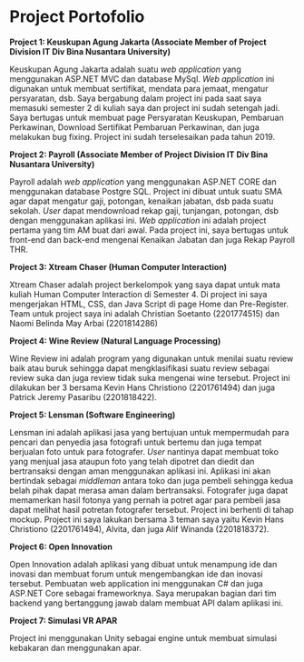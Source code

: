 # Project Portofolio

**Project 1: Keuskupan Agung Jakarta (Associate Member of Project Division IT Div Bina Nusantara University)**

Keuskupan Agung Jakarta adalah suatu _web application_ yang menggunakan ASP.NET MVC dan database MySql. _Web application_ ini digunakan untuk membuat sertifikat, mendata para jemaat, mengatur persyaratan, dsb. Saya bergabung dalam project ini pada saat saya memasuki semester 2 di kuliah saya dan project ini sudah setengah jadi. Saya bertugas untuk membuat page Persyaratan Keuskupan, Pembaruan Perkawinan, Download Sertifikat Pembaruan Perkawinan, dan juga melakukan bug fixing. Project ini sudah terselesaikan pada tahun 2019.


**Project 2: Payroll (Associate Member of Project Division IT Div Bina Nusantara University)**

Payroll adalah _web application_ yang menggunakan ASP.NET CORE dan menggunakan database Postgre SQL. Project ini dibuat untuk suatu SMA agar dapat mengatur gaji, potongan, kenaikan jabatan, dsb pada suatu sekolah. _User_ dapat mendownload rekap gaji, tunjangan, potongan, dsb dengan menggunakan aplikasi ini. _Web application_ ini adalah project pertama yang tim AM buat dari awal. Pada project ini, saya bertugas untuk front-end dan back-end mengenai Kenaikan Jabatan dan juga Rekap Payroll THR.


**Project 3: Xtream Chaser (Human Computer Interaction)**

Xtream Chaser adalah project berkelompok yang saya dapat untuk mata kuliah Human Computer Interaction di Semester 4. Di project ini saya mengerjakan HTML, CSS, dan Java Script di page Home dan Pre-Register. Team untuk project saya ini adalah Christian Soetanto (2201774515) dan Naomi Belinda May Arbai (2201814286)


**Project 4: Wine Review (Natural Language Processing)**

Wine Review ini adalah program yang digunakan untuk menilai suatu review baik atau buruk sehingga dapat mengklasifikasi suatu review sebagai review suka dan juga review tidak suka mengenai wine tersebut. Project ini dilakukan ber 3 bersama Kevin Hans Christiono (2201761494) dan juga Patrick Jeremy Pasaribu (2201818422).


**Project 5: Lensman (Software Engineering)**

Lensman ini adalah aplikasi jasa yang bertujuan untuk mempermudah para pencari dan penyedia jasa fotografi untuk bertemu dan juga tempat berjualan foto untuk para fotografer. _User_ nantinya dapat membuat toko yang menjual jasa ataupun foto yang telah dipotret dan diedit dan bertransaksi dengan aman menggunakan aplikasi ini. Aplikasi ini akan bertindak sebagai _middleman_ antara toko dan juga pembeli sehingga kedua belah pihak dapat merasa aman dalam bertransaksi. Fotografer juga dapat memamerkan hasil fotonya yang pernah ia potret agar para pembeli jasa dapat melihat hasil potretan fotografer tersebut. Project ini berhenti di tahap mockup. Project ini saya lakukan bersama 3 teman saya yaitu Kevin Hans Christiono (2201761494), Alvita, dan juga Alif Winanda (2201818372).


**Project 6: Open Innovation**

Open Innovation adalah aplikasi yang dibuat untuk menampung ide dan inovasi dan membuat forum untuk mengembangkan ide dan inovasi tersebut. Pembuatan web application ini menggunakan C# dan juga ASP.NET Core sebagai frameworknya. Saya merupakan bagian dari tim backend yang bertanggung jawab dalam membuat API dalam aplikasi ini.


**Project 7: Simulasi VR APAR**

Project ini menggunakan Unity sebagai engine untuk membuat simulasi kebakaran dan menggunakan apar.
